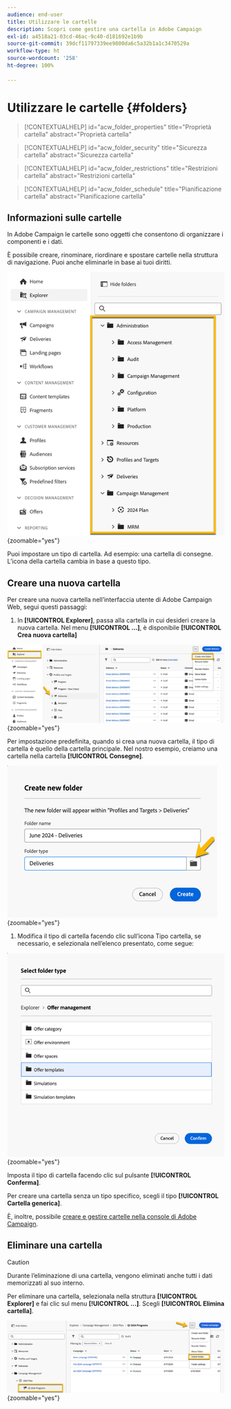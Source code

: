 ```yaml
---
audience: end-user
title: Utilizzare le cartelle
description: Scopri come gestire una cartella in Adobe Campaign
exl-id: a4518a21-03cd-46ac-9c40-d181692e1b9b
source-git-commit: 39dcf11797339ee9800da6c5a32b1a1c3470529a
workflow-type: ht
source-wordcount: '258'
ht-degree: 100%

---
```


# Utilizzare le cartelle {#folders}

>[!CONTEXTUALHELP]
>id="acw_folder_properties"
>title="Proprietà cartella"
>abstract="Proprietà cartella"

>[!CONTEXTUALHELP]
>id="acw_folder_security"
>title="Sicurezza cartella"
>abstract="Sicurezza cartella"

>[!CONTEXTUALHELP]
>id="acw_folder_restrictions"
>title="Restrizioni cartella"
>abstract="Restrizioni cartella"

>[!CONTEXTUALHELP]
>id="acw_folder_schedule"
>title="Pianificazione cartella"
>abstract="Pianificazione cartella"

## Informazioni sulle cartelle

In Adobe Campaign le cartelle sono oggetti che consentono di organizzare i componenti e i dati.

È possibile creare, rinominare, riordinare e spostare cartelle nella struttura di navigazione. Puoi anche eliminarle in base ai tuoi diritti.

![](assets/folders.png){zoomable="yes"}

Puoi impostare un tipo di cartella. Ad esempio: una cartella di consegne.
L’icona della cartella cambia in base a questo tipo.

## Creare una nuova cartella

Per creare una nuova cartella nell’interfaccia utente di Adobe Campaign Web, segui questi passaggi:

1. In **[!UICONTROL Explorer]**, passa alla cartella in cui desideri creare la nuova cartella.
Nel menu **[!UICONTROL ...]**, è disponibile **[!UICONTROL Crea nuova cartella]**

![](assets/folder_create.png){zoomable="yes"}

Per impostazione predefinita, quando si crea una nuova cartella, il tipo di cartella è quello della cartella principale.
Nel nostro esempio, creiamo una cartella nella cartella **[!UICONTROL Consegne]**.

![](assets/folder_new.png){zoomable="yes"}

1. Modifica il tipo di cartella facendo clic sull’icona Tipo cartella, se necessario, e selezionala nell’elenco presentato, come segue:

![](assets/folder_type.png){zoomable="yes"}

Imposta il tipo di cartella facendo clic sul pulsante **[!UICONTROL Conferma]**.

Per creare una cartella senza un tipo specifico, scegli il tipo **[!UICONTROL Cartella generica]**.

È, inoltre, possibile [creare e gestire cartelle nella console di Adobe Campaign](https://experienceleague.adobe.com/it/docs/campaign/campaign-v8/config/configuration/folders-and-views).

## Eliminare una cartella

>[!CAUTION]
>
>Durante l’eliminazione di una cartella, vengono eliminati anche tutti i dati memorizzati al suo interno.

Per eliminare una cartella, selezionala nella struttura **[!UICONTROL Explorer]** e fai clic sul menu **[!UICONTROL ...]**.
Scegli **[!UICONTROL Elimina cartella]**.

![](assets/folder_delete.png){zoomable="yes"}
